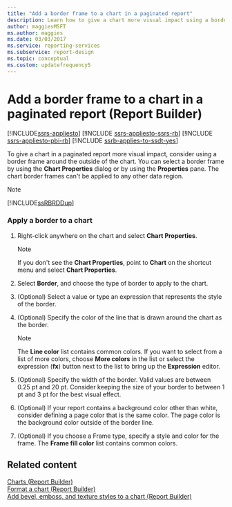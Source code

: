 ```yaml
---
title: "Add a border frame to a chart in a paginated report"
description: Learn how to give a chart more visual impact using a border frame around the outside of the chart in paginated reports in Report Builder.
author: maggiesMSFT
ms.author: maggies
ms.date: 03/03/2017
ms.service: reporting-services
ms.subservice: report-design
ms.topic: conceptual
ms.custom: updatefrequency5
---
```

# Add a border frame to a chart in a paginated report (Report Builder)

[!INCLUDE[ssrs-appliesto](../../includes/ssrs-appliesto.md)] [!INCLUDE [ssrs-appliesto-ssrs-rb](../../includes/ssrs-appliesto-ssrs-rb.md)] [!INCLUDE [ssrs-appliesto-pbi-rb](../../includes/ssrs-appliesto-pbi-rb.md)] [!INCLUDE [ssrb-applies-to-ssdt-yes](../../includes/ssrb-applies-to-ssdt-yes.md)]

  To give a chart in a paginated report more visual impact, consider using a border frame around the outside of the chart. You can select a border frame by using the **Chart Properties** dialog or by using the **Properties** pane. The chart border frames can't be applied to any other data region.  
  
> [!NOTE]  
>  [!INCLUDE[ssRBRDDup](../../includes/ssrbrddup-md.md)]  
  
### Apply a border to a chart  
  
1.  Right-click anywhere on the chart and select **Chart Properties**.  
  
    > [!NOTE]  
    >  If you don't see the **Chart Properties**, point to **Chart** on the shortcut menu and select **Chart Properties**.  
  
1.  Select **Border**, and choose the type of border to apply to the chart.  
  
1.  (Optional) Select a value or type an expression that represents the style of the border.  
  
1.  (Optional) Specify the color of the line that is drawn around the chart as the border.  
  
    > [!NOTE]  
    >  The **Line color** list contains common colors. If you want to select from a list of more colors, choose **More colors** in the list or select the expression (**fx**) button next to the list to bring up the **Expression** editor.  
  
1.  (Optional) Specify the width of the border. Valid values are between 0.25 pt and 20 pt. Consider keeping the size of your border to between 1 pt and 3 pt for the best visual effect.  
  
1.  (Optional) If your report contains a background color other than white, consider defining a page color that is the same color. The page color is the background color outside of the border line.  
  
1.  (Optional) If you choose a Frame type, specify a style and color for the frame. The **Frame fill color** list contains common colors.  
  
## Related content 
 [Charts &#40;Report Builder&#41;](../../reporting-services/report-design/charts-report-builder-and-ssrs.md)   
 [Format a chart &#40;Report Builder&#41;](../../reporting-services/report-design/formatting-a-chart-report-builder-and-ssrs.md)   
 [Add bevel, emboss, and texture styles to a chart &#40;Report Builder&#41;](../../reporting-services/report-design/chart-effects-add-bevel-emboss-or-texture-report-builder.md)  
  
  
